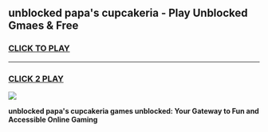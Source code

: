 
## unblocked papa's cupcakeria - Play Unblocked Gmaes & Free
<h3>
<a href="https://news.freeplayer.one?title=unblocked_papa's_cupcakeria&ref=16F">CLICK TO PLAY</a></h3>
<hr>

<h3>
<a href="https://news.freeplayer.one?title=unblocked_papa's_cupcakeria&ref=16F">CLICK 2 PLAY</a>
  
</h3>

<a href="https://news.freeplayer.one?title=unblocked_papa's_cupcakeria&ref=16F/"><img src="https://clearcache.store/games.png"></a>


**unblocked papa's cupcakeria games unblocked: Your Gateway to Fun and Accessible Online Gaming**
